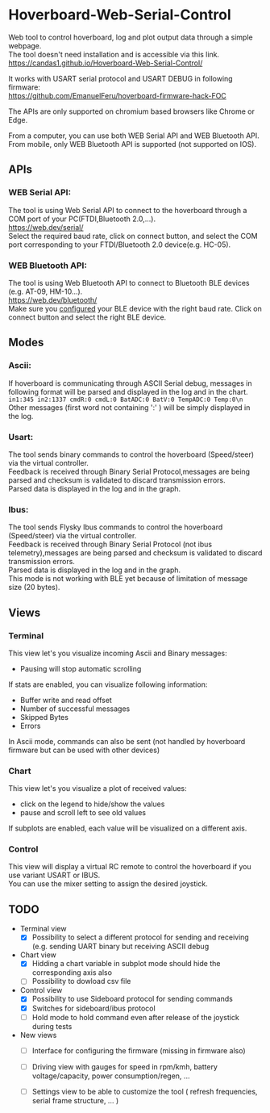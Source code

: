 # Hoverboard-Web-Serial-Control

Web tool to control hoverboard, log and plot output data through a simple webpage.<br>
The tool doesn't need installation and is accessible via this link.<br>
https://candas1.github.io/Hoverboard-Web-Serial-Control/

It works with USART serial protocol and USART DEBUG in following firmware:<br>
https://github.com/EmanuelFeru/hoverboard-firmware-hack-FOC

The APIs are only supported on chromium based browsers like Chrome or Edge.

From a computer, you can use both WEB Serial API and WEB Bluetooth API.<br>
From mobile, only WEB Bluetooth API is supported (not supported on IOS).

## APIs
### WEB Serial API:
The tool is using Web Serial API to connect to the hoverboard through a COM port of your PC(FTDI,Bluetooth 2.0,...).<br>
https://web.dev/serial/<br>
Select the required baud rate, click on connect button, and select the COM port corresponding to your FTDI/Bluetooth 2.0 device(e.g. HC-05).

### WEB Bluetooth API:
The tool is using Web Bluetooth API to connect to Bluetooth BLE devices (e.g. AT-09, HM-10...).<br>
https://web.dev/bluetooth/<br>
Make sure you [configured](https://github.com/Candas1/Hoverboard-Web-Serial-Control/wiki/Configure-BLE-device) your BLE device with the right baud rate.
Click on connect button and select the right BLE device.


## Modes
### Ascii:
If hoverboard is communicating through ASCII Serial debug, messages in following format will be parsed and displayed in the log and in the chart.<br>
`in1:345 in2:1337 cmdR:0 cmdL:0 BatADC:0 BatV:0 TempADC:0 Temp:0\n`<br>
Other messages (first word not containing ':' ) will be simply displayed in the log.

### Usart:
The tool sends binary commands to control the hoverboard (Speed/steer) via the virtual controller.<br>
Feedback is received through Binary Serial Protocol,messages are being parsed and checksum is validated to discard transmission errors.<br>
Parsed data is displayed in the log and in the graph.<br>

### Ibus:
The tool sends Flysky Ibus commands to control the hoverboard (Speed/steer) via the virtual controller.<br>
Feedback is received through Binary Serial Protocol (not ibus telemetry),messages are being parsed and checksum is validated to discard transmission errors.<br>
Parsed data is displayed in the log and in the graph.<br>
This mode is not working with BLE yet because of limitation of message size (20 bytes).

## Views
### Terminal
This view let's you visualize incoming Ascii and Binary messages:<br>
* Pausing will stop automatic scrolling

If stats are enabled, you can visualize following information:<br>
* Buffer write and read offset
* Number of successful messages
* Skipped Bytes
* Errors

In Ascii mode, commands can also be sent (not handled by hoverboard firmware but can be used with other devices)

### Chart
This view let's you visualize a plot of received values:
* click on the legend to hide/show the values
* pause and scroll left to see old values

If subplots are enabled, each value will be visualized on a different axis.<br>

### Control
This view will display a virtual RC remote to control the hoverboard if you use variant USART or IBUS.<br>
You can use the mixer setting to assign the desired joystick.


## TODO
* Terminal view
  * [X] Possibility to select a different protocol for sending and receiving (e.g. sending UART binary but receiving ASCII debug

* Chart view
  * [X] Hidding a chart variable in subplot mode should hide the corresponding axis also
  * [ ] Possibility to dowload csv file
  
* Control view
  * [X] Possibility to use Sideboard protocol for sending commands
  * [X] Switches for sideboard/ibus protocol
  * [ ] Hold mode to hold command even after release of the joystick during tests

* New views
  * [ ] Interface for configuring the firmware (missing in firmware also)
  * [ ] Driving view with gauges for speed in rpm/kmh, battery voltage/capacity, power consumption/regen, ...
  * [ ] Settings view to be able to customize the tool ( refresh frequencies, serial frame structure, ... )

